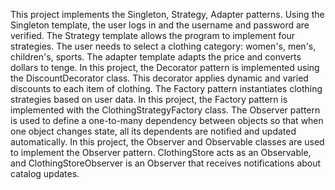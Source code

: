This project implements the Singleton, Strategy, Adapter patterns. 
Using the Singleton template, the user logs in and the username and password are verified. 
The Strategy template allows the program to implement four strategies. The user needs to select a clothing category: women's, men's, children's, sports. 
The adapter template adapts the price and converts dollars to tenge.
In this project, the Decorator pattern is implemented using the DiscountDecorator class. This decorator  applies dynamic and varied discounts to each item of clothing.
The Factory pattern instantiates clothing strategies based on user data.  In this project, the Factory pattern is implemented with the ClothingStrategyFactory class.
The Observer pattern is used to define a one-to-many dependency between objects so that when one object changes state, all its dependents are notified and updated automatically. In this project, the Observer and Observable classes are used to implement the Observer pattern. ClothingStore acts as an Observable, and ClothingStoreObserver is an Observer that receives notifications about catalog updates.
